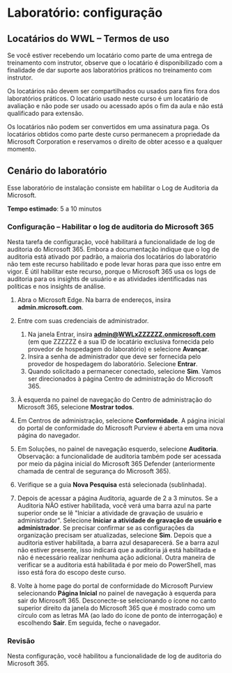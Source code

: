 <!---
---
Laboratório: Título: 'Configuração'
---
--->

# Laboratório: configuração

## Locatários do WWL – Termos de uso
Se você estiver recebendo um locatário como parte de uma entrega de treinamento com instrutor, observe que o locatário é disponibilizado com a finalidade de dar suporte aos laboratórios práticos no treinamento com instrutor.

Os locatários não devem ser compartilhados ou usados para fins fora dos laboratórios práticos. O locatário usado neste curso é um locatário de avaliação e não pode ser usado ou acessado após o fim da aula e não está qualificado para extensão.

Os locatários não podem ser convertidos em uma assinatura paga. Os locatários obtidos como parte deste curso permanecem a propriedade da Microsoft Corporation e reservamos o direito de obter acesso e a qualquer momento.

## Cenário do laboratório

Esse laboratório de instalação consiste em habilitar o Log de Auditoria da Microsoft.

**Tempo estimado**: 5 a 10 minutos

### Configuração – Habilitar o log de auditoria do Microsoft 365

Nesta tarefa de configuração, você habilitará a funcionalidade de log de auditoria do Microsoft 365.  Embora a documentação indique que o log de auditoria está ativado por padrão, a maioria dos locatários do laboratório não tem este recurso habilitado e pode levar horas para que isso entre em vigor.  É útil habilitar este recurso, porque o Microsoft 365 usa os logs de auditoria para os insights de usuário e as atividades identificadas nas políticas e nos insights de análise.

1. Abra o Microsoft Edge. Na barra de endereços, insira **admin.microsoft.com**.

1. Entre com suas credenciais de administrador.
    1. Na janela Entrar, insira **admin@WWLxZZZZZZ.onmicrosoft.com** (em que ZZZZZZ é a sua ID de locatário exclusiva fornecida pelo provedor de hospedagem do laboratório) e selecione **Avançar**.
    1. Insira a senha de administrador que deve ser fornecida pelo provedor de hospedagem do laboratório. Selecione **Entrar**.
    1. Quando solicitado a permanecer conectado, selecione **Sim**. Vamos ser direcionados à página Centro de administração do Microsoft 365.

1. À esquerda no painel de navegação do Centro de administração do Microsoft 365, selecione **Mostrar todos**.

1. Em Centros de administração, selecione **Conformidade**.  A página inicial do portal de conformidade do Microsoft Purview é aberta em uma nova página do navegador.  

1. Em Soluções, no painel de navegação esquerdo, selecione **Auditoria**.  Observação: a funcionalidade de auditoria também pode ser acessada por meio da página inicial do Microsoft 365 Defender (anteriormente chamada de central de segurança do Microsoft 365).

1. Verifique se a guia **Nova Pesquisa** está selecionada (sublinhada).

1. Depois de acessar a página Auditoria, aguarde de 2 a 3 minutos.  Se a Auditoria NÃO estiver habilitada, você verá uma barra azul na parte superior onde se lê "Iniciar a atividade de gravação de usuário e administrador".  Selecione **Iniciar a atividade de gravação de usuário e administrador**.  Se precisar confirmar se as configurações da organização precisam ser atualizadas, selecione **Sim**. Depois que a auditoria estiver habilitada, a barra azul desaparecerá.  Se a barra azul não estiver presente, isso indicará que a auditoria já está habilitada e não é necessário realizar nenhuma ação adicional.  Outra maneira de verificar se a auditoria está habilitada é por meio do PowerShell, mas isso está fora do escopo deste curso.

1. Volte à home page do portal de conformidade do Microsoft Purview selecionando **Página Inicial** no painel de navegação à esquerda para sair do Microsoft 365. Desconecte-se selecionando o ícone no canto superior direito da janela do Microsoft 365 que é mostrado como um círculo com as letras MA (ao lado do ícone de ponto de interrogação) e escolhendo **Sair**. Em seguida, feche o navegador.

### Revisão

Nesta configuração, você habilitou a funcionalidade de log de auditoria do Microsoft 365.
